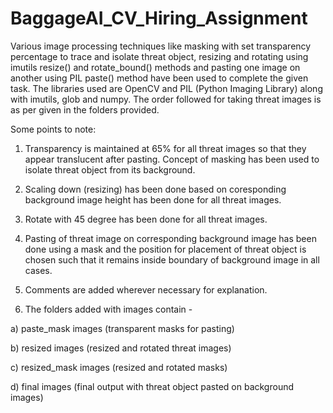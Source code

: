 # BaggageAI_CV_Hiring_Assignment

Various image processing techniques like masking with set transparency percentage to trace and isolate threat object, resizing and rotating using imutils resize() and rotate_bound() methods and pasting one image on another using PIL paste() method have been used to complete the given task. The libraries used are OpenCV and PIL (Python Imaging Library) along with imutils, glob and numpy. The order followed for taking threat images is as per given in the folders provided.

Some points to note:

1) Transparency is maintained at 65% for all threat images so that they appear translucent after pasting. Concept of masking has been used to isolate threat object from its background.

2) Scaling down (resizing) has been done based on coresponding background image height has been done for all threat images.

3) Rotate with 45 degree has been done for all threat images.

4) Pasting of threat image on corresponding background image has been done using a mask and the position for placement of threat object is chosen such that it remains inside boundary of background image in all cases.

5) Comments are added wherever necessary for explanation.

6) The folders added with images contain - 

 a) paste_mask images (transparent masks for pasting) 

 b) resized images (resized and rotated threat images)

 c) resized_mask images (resized and rotated masks)

 d) final images (final output with threat object pasted on background images)
